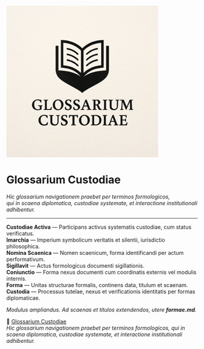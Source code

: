 <img src="https://raw.githubusercontent.com/Imperium-Silentii/imarch-passports-ledger/main/passport-images/Logo_Glossarium_custodiae.png" width="400">

# Glossarium Custodiae
_Hic glossarium navigationem praebet per terminos formologicos,  
qui in scaena diplomatica, custodiae systemate, et interactione institutionali adhibentur._

---

**Custodiae Activa** — Participans activus systematis custodiae, cum status verificatus.  
**Imarchia** — Imperium symbolicum veritatis et silentii, iurisdictio philosophica.  
**Nomina Scaenica** — Nomen scaenicum, forma identificandi per actum performativum.  
**Sigillavit** — Actus formologicus documenti sigillationis.  
**Coniunctio** — Forma nexus documenti cum coordinatis externis vel modulis internis.  
**Forma** — Unitas structurae formalis, continens data, titulum et scaenam.  
**Custodia** — Processus tutelae, nexus et verificationis identitatis per formas diplomaticae.  

_Modulus ampliandus. Ad scaenas et titulos extendendos, utere **formae.md**._

📘 [Glossarium Custodiae](https://archivum.imarch.sbs/custodiae-scenes/Glossarium)  
_Hic glossarium navigationem praebet per terminos formologicos, qui in scaena diplomatica, custodiae systemate, et interactione institutionali adhibentur._




